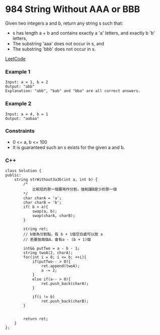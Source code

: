 # 984 String Without AAA or BBB

Given two integers a and b, return any string s such that:

* s has length a + b and contains exactly a 'a' letters, and exactly b 'b' letters,
* The substring 'aaa' does not occur in s, and
* The substring 'bbb' does not occur in s.
 

[LeetCode](https://leetcode.cn/problems/string-without-aaa-or-bbb/)


### Example 1

```
Input: a = 1, b = 2
Output: "abb"
Explanation: "abb", "bab" and "bba" are all correct answers.
```

### Example 2

```
Input: a = 4, b = 1
Output: "aabaa"
```


### Constraints

* 0 <= a, b <= 100
* It is guaranteed such an s exists for the given a and b.

### C++ 

```
class Solution {
public:
    string strWithout3a3b(int a, int b) {
        /*
            比較短的那一個要用作分割，強制讓B是少的那一個
        */
        char charA = 'a';
        char charB = 'b';
        if( b > a){
            swap(a, b);
            swap(charA, charB);
        }

        string ret;
        // b做為分割點，有 b + 1個空白處可以放 a
        // 若要放兩個A，會有a - (b + 1)個
        
        int&& putTwo = a - b - 1;
        string twoA(2, charA);
        for(int i = 0; i <= b; ++i){
            if(putTwo-- > 0){
                ret.append(twoA);
                a -= 2;
            }
            else if(a-- > 0){
                ret.push_back(charA);
            }

            if(i != b)
                ret.push_back(charB);
        }
        

        return ret;
    }
};
```